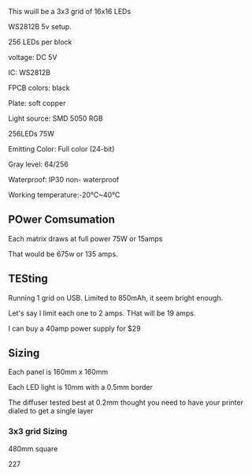 This wuill be a 3x3 grid of 16x16 LEDs

WS2812B 5v setup.

256 LEDs per block

voltage: DC 5V

IC: WS2812B

FPCB colors: black

Plate: soft copper

Light source: SMD 5050 RGB

256LEDs 75W

Emitting Color: Full color (24-bit)

Gray level: 64/256

Waterproof: IP30 non- waterproof

Working temperature:-20°C~40°C

## POwer Comsumation

Each matrix draws at full power 75W or 15amps

That would be 675w or 135 amps.

## TESting

Running 1 grid on USB. Limited to 850mAh, it seem bright enough.

Let's say I limit each one to 2 amps. THat will be 19 amps.

I can buy a 40amp power supply for $29

## Sizing

Each panel is 160mm x 160mm

Each LED light is 10mm with a 0.5mm border

The diffuser tested best at 0.2mm thought you need to have your printer dialed to get a single layer

### 3x3 grid Sizing

480mm square

227
